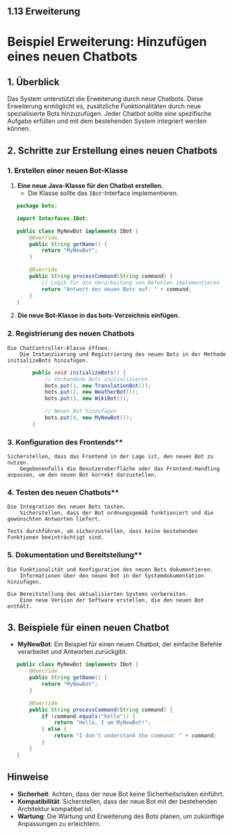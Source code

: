 ## 1.13 Erweiterung

# Beispiel Erweiterung: Hinzufügen eines neuen Chatbots

## 1. Überblick

Das System unterstützt die Erweiterung durch neue Chatbots. Diese Erweiterung ermöglicht es, zusätzliche Funktionalitäten durch neue spezialisierte Bots hinzuzufügen. Jeder Chatbot sollte eine spezifische Aufgabe erfüllen und mit dem bestehenden System integriert werden können.

## 2. Schritte zur Erstellung eines neuen Chatbots

### 1. Erstellen einer neuen Bot-Klasse

1. **Eine neue Java-Klasse für den Chatbot erstellen.**
   - Die Klasse sollte das `IBot`-Interface implementieren.

```java
   package bots;

   import Interfaces.IBot;

   public class MyNewBot implements IBot {
       @Override
       public String getName() {
           return "MyNewBot";
       }

       @Override
       public String processCommand(String command) {
           // Logik für die Verarbeitung von Befehlen implementieren
           return "Antwort des neuen Bots auf: " + command;
       }
   }
```

2. **Die neue Bot-Klasse in das bots-Verzeichnis einfügen.**

### 2. Registrierung des neuen Chatbots

    Die ChatController-Klasse öffnen.
        Die Instanziierung und Registrierung des neuen Bots in der Methode initializeBots hinzufügen.

```java
        public void initializeBots() {
            // Vorhandene Bots initialisieren
            bots.put(1, new TranslationBot());
            bots.put(2, new WeatherBot());
            bots.put(3, new WikiBot());

            // Neuen Bot hinzufügen
            bots.put(4, new MyNewBot());
        }
```
### 3. Konfiguration des Frontends**

    Sicherstellen, dass das Frontend in der Lage ist, den neuen Bot zu nutzen.
        Gegebenenfalls die Benutzeroberfläche oder das Frontend-Handling anpassen, um den neuen Bot korrekt darzustellen.

### 4. Testen des neuen Chatbots**

    Die Integration des neuen Bots testen.
        Sicherstellen, dass der Bot ordnungsgemäß funktioniert und die gewünschten Antworten liefert.

    Tests durchführen, um sicherzustellen, dass keine bestehenden Funktionen beeinträchtigt sind.

### 5. Dokumentation und Bereitstellung**

    Die Funktionalität und Konfiguration des neuen Bots dokumentieren.
        Informationen über den neuen Bot in der Systemdokumentation hinzufügen.

    Die Bereitstellung des aktualisierten Systems vorbereiten.
        Eine neue Version der Software erstellen, die den neuen Bot enthält.

## 3. Beispiele für einen neuen Chatbot

- **MyNewBot**: Ein Beispiel für einen neuen Chatbot, der einfache Befehle verarbeitet und Antworten zurückgibt.

```java
   public class MyNewBot implements IBot {
       @Override
       public String getName() {
           return "MyNewBot";
       }

       @Override
       public String processCommand(String command) {
           if (command.equals("hello")) {
               return "Hello, I am MyNewBot!";
           } else {
               return "I don't understand the command: " + command;
           }
       }
   }
```

## Hinweise

- **Sicherheit**: Achten, dass der neue Bot keine Sicherheitsrisiken einführt.
- **Kompatibilität**: Sicherstellen, dass der neue Bot mit der bestehenden Architektur kompatibel ist.
- **Wartung**: Die Wartung und Erweiterung des Bots planen, um zukünftige Anpassungen zu erleichtern.


